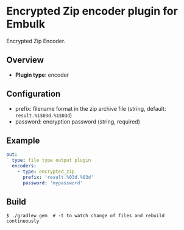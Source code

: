 # Encrypted Zip encoder plugin for Embulk

Encrypted Zip Encoder.

## Overview

* **Plugin type**: encoder

## Configuration

- prefix: filename format in the zip archive file (string, default: `result.%1$03d.%1$03d`)
- password: encryption password (string, required)

## Example

```yaml
out:
  type: file type output plugin
  encoders:
    - type: encrypted_zip
      prefix: 'result.%03d.%03d'
      password: 'mypassword'
```


## Build

```
$ ./gradlew gem  # -t to watch change of files and rebuild continuously
```
